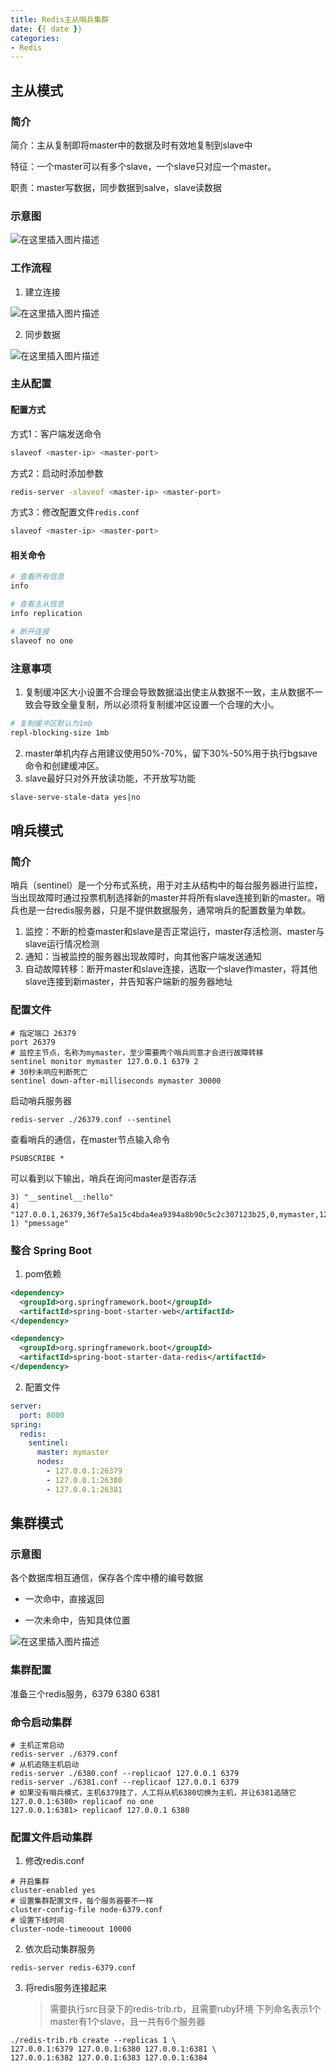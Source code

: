 ```yaml
---
title: Redis主从哨兵集群
date: {{ date }}
categories:
- Redis
---
```


## 主从模式

### 简介

简介：主从复制即将master中的数据及时有效地复制到slave中

特征：一个master可以有多个slave，一个slave只对应一个master。

职责：master写数据，同步数据到salve，slave读数据

### 示意图

![在这里插入图片描述](https://img-blog.csdnimg.cn/20200203094442305.png?x-oss-process=image/watermark,type_ZmFuZ3poZW5naGVpdGk,shadow_10,text_aHR0cHM6Ly9ibG9nLmNzZG4ubmV0L3dlaXhpbl80MjEwMzAyNg==,size_16,color_FFFFFF,t_70)

### 工作流程

1. 建立连接

![在这里插入图片描述](https://img-blog.csdnimg.cn/20200203131319126.png?x-oss-process=image/watermark,type_ZmFuZ3poZW5naGVpdGk,shadow_10,text_aHR0cHM6Ly9ibG9nLmNzZG4ubmV0L3dlaXhpbl80MjEwMzAyNg==,size_16,color_FFFFFF,t_70)

2. 同步数据

![在这里插入图片描述](https://img-blog.csdnimg.cn/20200203131306330.png?x-oss-process=image/watermark,type_ZmFuZ3poZW5naGVpdGk,shadow_10,text_aHR0cHM6Ly9ibG9nLmNzZG4ubmV0L3dlaXhpbl80MjEwMzAyNg==,size_16,color_FFFFFF,t_70)



### 主从配置

#### 配置方式

方式1：客户端发送命令

```sh
slaveof <master-ip> <master-port>
```

方式2：启动时添加参数

```sh
redis-server -slaveof <master-ip> <master-port>
```

方式3：修改配置文件`redis.conf`

```sh
slaveof <master-ip> <master-port>
```

#### 相关命令

```sh
# 查看所有信息
info

# 查看主从信息
info replication 

# 断开连接
slaveof no one
```

### 注意事项

1. 复制缓冲区大小设置不合理会导致数据溢出使主从数据不一致，主从数据不一致会导致全量复制，所以必须将复制缓冲区设置一个合理的大小。

```sh
# 复制缓冲区默认为1mb
repl-blocking-size 1mb
```

2. master单机内存占用建议使用50%-70%，留下30%-50%用于执行bgsave命令和创建缓冲区。
3. slave最好只对外开放读功能，不开放写功能

```sh
slave-serve-stale-data yes|no
```

## 哨兵模式

### 简介

哨兵（sentinel）是一个分布式系统，用于对主从结构中的每台服务器进行监控，当出现故障时通过投票机制选择新的master并将所有slave连接到新的master。哨兵也是一台redis服务器，只是不提供数据服务，通常哨兵的配置数量为单数。

1. 监控：不断的检查master和slave是否正常运行，master存活检测、master与slave运行情况检测
2. 通知：当被监控的服务器出现故障时，向其他客户端发送通知
3. 自动故障转移：断开master和slave连接，选取一个slave作master，将其他slave连接到新master，并告知客户端新的服务器地址

### 配置文件

```shell
# 指定端口 26379
port 26379
# 监控主节点，名称为mymaster，至少需要两个哨兵同意才会进行故障转移
sentinel monitor mymaster 127.0.0.1 6379 2
# 30秒未响应判断死亡
sentinel down-after-milliseconds mymaster 30000
```

启动哨兵服务器

```shell
redis-server ./26379.conf --sentinel
```

查看哨兵的通信，在master节点输入命令

```shell
PSUBSCRIBE *
```

可以看到以下输出，哨兵在询问master是否存活

```shell
3) "__sentinel__:hello"
4) "127.0.0.1,26379,36f7e5a15c4bda4ea9394a8b90c5c2c307123b25,0,mymaster,127.0.0.1,6379,0"
1) "pmessage"
```

### 整合 Spring Boot

1. pom依赖

```xml
<dependency>
  <groupId>org.springframework.boot</groupId>
  <artifactId>spring-boot-starter-web</artifactId>
</dependency>

<dependency>
  <groupId>org.springframework.boot</groupId>
  <artifactId>spring-boot-starter-data-redis</artifactId>
</dependency>
```

2. 配置文件

```yaml
server:
  port: 8000
spring:
  redis:
    sentinel:
      master: mymaster
      nodes:
        - 127.0.0.1:26379
        - 127.0.0.1:26380
        - 127.0.0.1:26381
```

## 集群模式

### 示意图

各个数据库相互通信，保存各个库中槽的编号数据

- 一次命中，直接返回

- 一次未命中，告知具体位置 

![在这里插入图片描述](https://img-blog.csdnimg.cn/20200203150519604.png?x-oss-process=image/watermark,type_ZmFuZ3poZW5naGVpdGk,shadow_10,text_aHR0cHM6Ly9ibG9nLmNzZG4ubmV0L3dlaXhpbl80MjEwMzAyNg==,size_16,color_FFFFFF,t_70)

### 集群配置

准备三个redis服务，6379 6380 6381

### 命令启动集群

```shell
# 主机正常启动
redis-server ./6379.conf
# 从机追随主机启动
redis-server ./6380.conf --replicaof 127.0.0.1 6379
redis-server ./6381.conf --replicaof 127.0.0.1 6379
# 如果没有哨兵模式，主机6379挂了，人工将从机6380切换为主机，并让6381追随它
127.0.0.1:6380> replicaof no one
127.0.0.1:6381> replicaof 127.0.0.1 6380
```

### 配置文件启动集群

1. 修改redis.conf

```shell
# 开启集群
cluster-enabled yes
# 设置集群配置文件，每个服务器要不一样
cluster-config-file node-6379.conf
# 设置下线时间
cluster-node-timeoout 10000
```

2. 依次启动集群服务

```shell
redis-server redis-6379.conf
```

3. 将redis服务连接起来
   
   > 需要执行src目录下的redis-trib.rb，且需要ruby环境
   > 下列命名表示1个master有1个slave，且一共有6个服务器

```shell
./redis-trib.rb create --replicas 1 \
127.0.0.1:6379 127.0.0.1:6380 127.0.0.1:6381 \
127.0.0.1:6382 127.0.0.1:6383 127.0.0.1:6384
```

